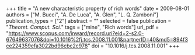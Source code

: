 +++
title = "A new characteristic property of rich words"
date = 2009-08-01
authors = ["M. Bucci", "A. De Luca", "A. Glen", "L. Q. Zamboni"]
publication_types = ["2"]
abstract = ""
selected = false
publication = "*Theoret. Comput. Sci.*"
tags = ["mine", "Rich words"]
url_pdf = "https://www.scopus.com/inward/record.uri?eid=2-s2.0-67649637076&doi=10.1016%2fj.tcs.2008.11.001&partnerID=40&md5=894f3ce224359efa3022bd96cbc2c978"
doi = "10.1016/j.tcs.2008.11.001"
+++

